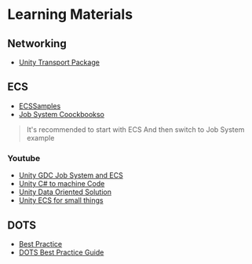 # Learning Materials

## Networking 

- [Unity Transport Package](https://docs.unity3d.com/Packages/com.unity.transport@0.8/manual/index.html)

## ECS

- [ECSSamples](https://github.com/Unity-Technologies/EntityComponentSystemSamples)
- [Job System Coockbookso](https://github.com/stella3d/job-system-cookbook)

> It's recommended to start with ECS 
> And then switch to Job System example

### Youtube

- [Unity GDC Job System and ECS](https://www.youtube.com/watch?v=kwnb9Clh2Is)
- [Unity C# to machine Code](https://www.youtube.com/watch?v=NF6kcNS6U80)
- [Unity Data Oriented Solution](https://www.youtube.com/watch?v=p65Yt20pw0g)
- [Unity ECS for small things](https://www.youtube.com/watch?v=EWVU6cFdmr0)

## DOTS

- [Best Practice](https://forum.unity.com/threads/introducing-the-dots-best-practices-guide.1054991/)
- [DOTS Best Practice Guide](https://learn.unity.com/course/dots-best-practices)
